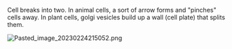 Cell breaks into two.
In animal cells, a sort of arrow forms and "pinches" cells away.
In plant cells, golgi vesicles build up a wall (cell plate) that splits them.

![Pasted\_image\_20230224215052.png](pasted_image_20230224215052.png)
